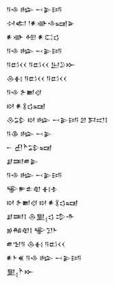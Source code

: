 <div class='block'>
<div class='line'>𒀀𒈾 𒈗 𒁁𒉌𒅀</div>
<div class='line'>𒀴𒅗 𒁹𒀭𒀝𒈾𒍢𒅕</div>
<div class='line'>𒀭𒀝 𒅇 𒀭𒀫𒌓</div>
<div class='line'>𒀀𒈾 𒈗 𒁁𒉌𒅀</div>
<div class='line'>𒀀𒆗𒌋𒌋 𒀀𒆗𒌋𒌋 𒌨𒊒𒁍</div>
<div class='line'>𒁲𒈬 𒀀𒆗𒌋𒌋 𒀀𒆗𒌋𒌋</div>
<div class='line'>𒀀𒈾 𒉿𒆤𒋼</div>
<div class='line'>𒊭 𒀭𒃽𒌓𒍢</div>
<div class='line'>𒊮𒁉 𒊭 𒈗 𒁁𒉌𒅀 𒇻 𒁕𒀊𒋙</div>
<div class='line'>𒀀𒆠 𒈗 𒁁𒉌</div>
<div class='line'>𒀸 𒌷𒋻𒁉𒍢</div>
<div class='line'>𒋗𒌅𒌑𒉌</div>
<div class='line'>𒀀𒈾 𒈗 𒁁𒉌𒅀</div>
<div class='line'>𒊍𒊓𒉺𒊏 𒈬𒈮</div>
<div class='line'>𒊭 𒉿𒆤𒋼 𒊭 𒀭𒃽𒌓𒍢</div>
<div class='line'>𒋗𒌅𒋙 𒁲𒅅𒌓 𒄠𒋥</div>
<div class='line'>𒂊𒄀𒊏𒋙 𒊍𒋛𒈨</div>
<div class='line'>𒌑𒈠𒀀 𒁲𒈬 𒀀𒆗𒌋𒌋</div>
<div class='line'>𒀭𒈨𒌍 𒀀𒈾 𒈗 𒁁𒉌𒅀</div>
<div class='line'>𒅅𒋻𒁍</div>
</div>
